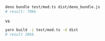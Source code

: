 ```sh
deno bundle test/mod.ts dist/deno_bundle.js
# result: 70kb
```

vs

```sh
yarn build -i test/mod.ts -d dist
# result 20kb
```
